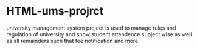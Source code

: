 # HTML-ums-projrct
university management system project is used to manage rules and regulation of university and show student attendence subject wise as well as all remainders such that fee notification and more.

